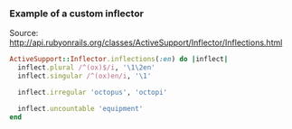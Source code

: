 ### Example of a custom inflector

Source: http://api.rubyonrails.org/classes/ActiveSupport/Inflector/Inflections.html

```ruby
ActiveSupport::Inflector.inflections(:en) do |inflect|
  inflect.plural /^(ox)$/i, '\1\2en'
  inflect.singular /^(ox)en/i, '\1'

  inflect.irregular 'octopus', 'octopi'

  inflect.uncountable 'equipment'
end
```

